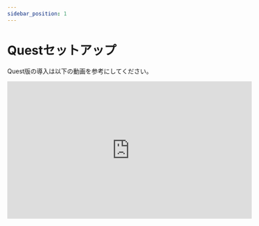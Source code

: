 ```yaml
---
sidebar_position: 1
---
```


# Questセットアップ

Quest版の導入は以下の動画を参考にしてください。

<iframe 
  width="560" 
  height="315" 
  src="https://www.youtube.com/embed/dypnoM8XJP8" 
  title="YouTube video player" 
  frameborder="0" 
  allow="accelerometer; autoplay; clipboard-write; encrypted-media; gyroscope; picture-in-picture" 
  allowfullscreen
></iframe>

